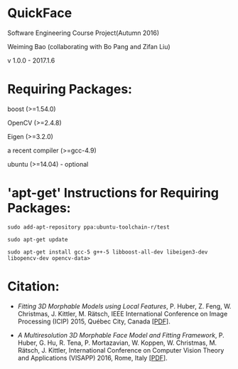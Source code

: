 # QuickFace 

Software Engineering Course Project(Autumn 2016)

Weiming Bao (collaborating with Bo Pang and Zifan Liu)

v 1.0.0 - 2017.1.6


# Requiring Packages:

boost (>=1.54.0)

OpenCV (>=2.4.8)

Eigen (>=3.2.0)

a recent compiler (>=gcc-4.9)

ubuntu (>=14.04) - optional


# 'apt-get' Instructions for Requiring Packages:

```
sudo add-apt-repository ppa:ubuntu-toolchain-r/test

sudo apt-get update

sudo apt-get install gcc-5 g++-5 libboost-all-dev libeigen3-dev libopencv-dev opencv-data>
```


# Citation:

* _Fitting 3D Morphable Models using Local Features_, P. Huber, Z. Feng, W. Christmas, J. Kittler, M. Rätsch, IEEE International Conference on Image Processing (ICIP) 2015, Québec City, Canada [[PDF]](http://arxiv.org/abs/1503.02330).

* _A Multiresolution 3D Morphable Face Model and Fitting Framework_, P. Huber, G. Hu, R. Tena, P. Mortazavian, W. Koppen, W. Christmas, M. Rätsch, J. Kittler, International Conference on Computer Vision Theory and Applications (VISAPP) 2016, Rome, Italy [[PDF]](http://www.patrikhuber.ch/files/3DMM_Framework_VISAPP_2016.pdf).
